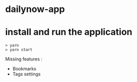 # dailynow-app

# install and run the application
```
> yarn
> yarn start
```
Missing features : 
- Bookmarks
- Tags settings
